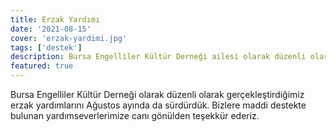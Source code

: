```yaml
---
title: Erzak Yardımı
date: '2021-08-15'
cover: 'erzak-yardimi.jpg'
tags: ['destek']
description: Bursa Engelliler Kültür Derneği ailesi olarak düzenli olarak gerçekleştirdiğimiz erzak yardımlarını Ağustos ayında da sürdürdük.
featured: true
---
```


Bursa Engelliler Kültür Derneği olarak düzenli olarak gerçekleştirdiğimiz erzak yardımlarını Ağustos ayında da sürdürdük. Bizlere maddi destekte bulunan yardımseverlerimize canı gönülden teşekkür ederiz.
